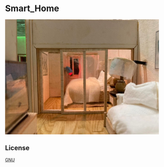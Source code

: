# Smart_Home
<p align='center'><img src="https://raw.githubusercontent.com/nueapop/Smart_Home/main/web/assets/image/room.jpg" alt="Smart_Home"/></p>

## License

[GNU](https://github.com/nueapop/Smart_Home/blob/main/LICENSE)

